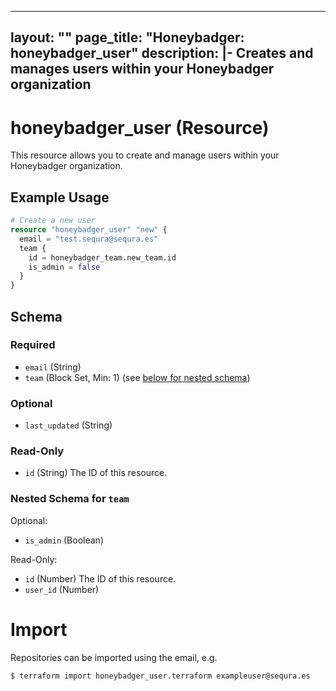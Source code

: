
---
layout: ""
page_title: "Honeybadger: honeybadger_user"
description: |-
  Creates and manages users within your Honeybadger organization
---

# honeybadger_user (Resource)

This resource allows you to create and manage users within your Honeybadger organization.


## Example Usage

```terraform
# Create a new user
resource "honeybadger_user" "new" {
  email = "test.sequra@sequra.es"
  team {
    id = honeybadger_team.new_team.id
    is_admin = false
  }
}
```

<!-- schema generated by tfplugindocs -->
## Schema

### Required

- `email` (String)
- `team` (Block Set, Min: 1) (see [below for nested schema](#nestedblock--team))

### Optional

- `last_updated` (String)

### Read-Only

- `id` (String) The ID of this resource.

<a id="nestedblock--team"></a>
### Nested Schema for `team`

Optional:

- `is_admin` (Boolean)

Read-Only:

- `id` (Number) The ID of this resource.
- `user_id` (Number)


# Import

Repositories can be imported using the email, e.g.

```
$ terraform import honeybadger_user.terraform exampleuser@sequra.es
```
